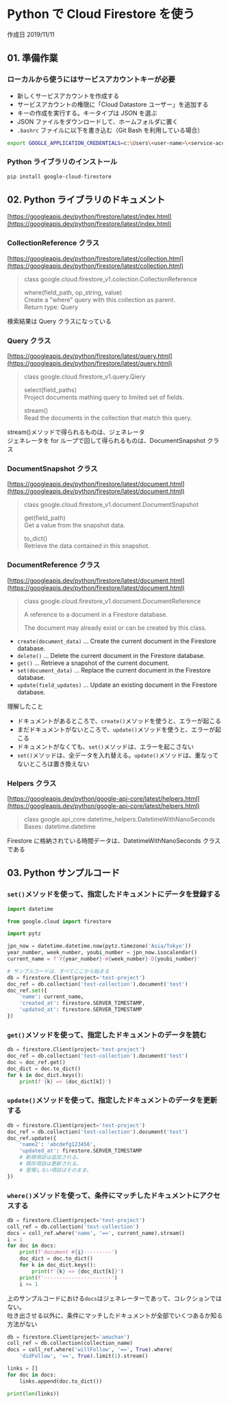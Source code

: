 # Python で Cloud Firestore を使う

作成日 2019/11/11

## 01. 準備作業

### ローカルから使うにはサービスアカウントキーが必要

- 新しくサービスアカウントを作成する
- サービスアカウントの権限に「Cloud Datastore ユーザー」を追加する
- キーの作成を実行する。キータイプは JSON を選ぶ
- JSON ファイルをダウンロードして、ホームフォルダに置く
- `.bashrc` ファイルに以下を書き込む（Git Bash を利用している場合）

```bash
export GOOGLE_APPLICATION_CREDENTIALS=c:\Users\<user-name>\<service-account-key>.json
```

### Python ライブラリのインストール

```bash
pip install google-cloud-firestore
```

## 02. Python ライブラリのドキュメント

[https://googleapis.dev/python/firestore/latest/index.html](https://googleapis.dev/python/firestore/latest/index.html)

### CollectionReference クラス

[https://googleapis.dev/python/firestore/latest/collection.html](https://googleapis.dev/python/firestore/latest/collection.html)

> class google.cloud.firestore_v1.colection.CollectionReference
>
> where(field_path, op_string, value)\
> Create a "where" query with this collection as parent.\
> Return type: Query

検索結果は Query クラスになっている

### Query クラス

[https://googleapis.dev/python/firestore/latest/query.html](https://googleapis.dev/python/firestore/latest/query.html)

> class google.cloud.firestore_v1.query.Qiery
>
> select(field_paths)\
> Project documents mathing query to limited set of fields.
>
> stream()\
> Read the documents in the collection that match this query.

stream()メソッドで得られるものは、ジェネレータ\
ジェネレータを for ループで回して得られるものは、DocumentSnapshot クラス

### DocumentSnapshot クラス

[https://googleapis.dev/python/firestore/latest/document.html](https://googleapis.dev/python/firestore/latest/document.html)

> class google.cloud.firestore_v1.document.DocumentSnapshot
>
> get(field_path)\
> Get a value from the snapshot data.
>
> to_dict()\
> Retrieve the data contained in this snapshot.

### DocumentReference クラス

[https://googleapis.dev/python/firestore/latest/document.html](https://googleapis.dev/python/firestore/latest/document.html)

> class google.cloud.firestore_v1.document.DocumentReference
>
> A reference to a document in a Firestore database.
>
> The document may already exist or can be created by this class.

- `create(document_data)` ... Create the current document in the Firestore database.
- `delete()` ... Delete the current document in the Firestore database.
- `get()` ... Retrieve a snapshot of the current document.
- `set(document_data)` ... Replace the current document in the Firestore database.
- `update(field_updates)` ... Update an existing document in the Firestore database.

理解したこと

- ドキュメントがあるところで、`create()`メソッドを使うと、エラーが起こる
- まだドキュメントがないところで、`update()`メソッドを使うと、エラーが起こる
- ドキュメントがなくても、`set()`メソッドは、エラーを起こさない
- `set()`メソッドは、全データを入れ替える。`update()`メソッドは、重なってないところは置き換えない

### Helpers クラス

[https://googleapis.dev/python/google-api-core/latest/helpers.html](https://googleapis.dev/python/google-api-core/latest/helpers.html)

> class google.api_core.datetime_helpers.DatetimeWithNanoSeconds\
> Bases: datetime.datetime

Firestore に格納されている時間データは、DatetimeWithNanoSeconds クラスである

## 03. Python サンプルコード

### `set()`メソッドを使って、指定したドキュメントにデータを登録する

```python
import datetime

from google.cloud import firestore

import pytz

jpn_now = datetime.datetime.now(pytz.timezone('Asia/Tokyo'))
year_number, week_number, youbi_number = jpn_now.isocalendar()
current_name = f'Y{year_number}-W{week_number}-D{youbi_number}'

# サンプルコードは、すべてここから始まる
db = firestore.Client(project='test-project')
doc_ref = db.collection('test-collection').document('test')
doc_ref.set({
    'name': current_name,
    'created_at': firestore.SERVER_TIMESTAMP,
    'updated_at': firestore.SERVER_TIMESTAMP
})
```

### `get()`メソッドを使って、指定したドキュメントのデータを読む

```python
db = firestore.Client(project='test-project')
doc_ref = db.collection('test-collection').document('test')
doc = doc_ref.get()
doc_dict = doc.to_dict()
for k in doc_dict.keys():
    print(f'{k} => {doc_dict[k]}')
```

### `update()`メソッドを使って、指定したドキュメントのデータを更新する

```python
db = firestore.Client(project='test-project')
doc_ref = db.collection('test-collection').document('test')
doc_ref.update({
    'name2': 'abcdefg123456',
    'updated_at': firestore.SERVER_TIMESTAMP
    # 新規項目は追加される。
    # 既存項目は更新される。
    # 登場しない項目はそのまま。
})
```

### `where()`メソッドを使って、条件にマッチしたドキュメントにアクセスする

```python
db = firestore.Client(project='test-project')
coll_ref = db.collection('test-collection')
docs = coll_ref.where('name', '==', current_name).stream()
i = 1
for doc in docs:
    print(f'document #{i}---------')
    doc_dict = doc.to_dict()
    for k in doc_dict.keys():
        print(f'{k} => {doc_dict[k]}')
    print(f'----------------------')
    i += 1
```

上のサンプルコードにおける`docs`はジェネレーターであって、コレクションではない。\
吐き出させる以外に、条件にマッチしたドキュメントが全部でいくつあるか知る方法がない

```python
db = firestore.Client(project='amachan')
coll_ref = db.collection(collection_name)
docs = coll_ref.where('willFollow', '==', True).where(
    'didFollow', '==', True).limit(1).stream()

links = []
for doc in docs:
    links.append(doc.to_dict())

print(len(links))
```
